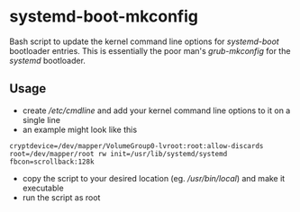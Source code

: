 # systemd-boot-mkconfig
Bash script to update the kernel command line options for *systemd-boot* bootloader entries. This is essentially the poor man's *grub-mkconfig* for the *systemd* bootloader.

## Usage
* create */etc/cmdline* and add your kernel command line options to it on a single line
* an example might look like this
```
cryptdevice=/dev/mapper/VolumeGroup0-lvroot:root:allow-discards root=/dev/mapper/root rw init=/usr/lib/systemd/systemd fbcon=scrollback:128k
```
* copy the script to your desired location (eg. */usr/bin/local*) and make it executable
* run the script as root

